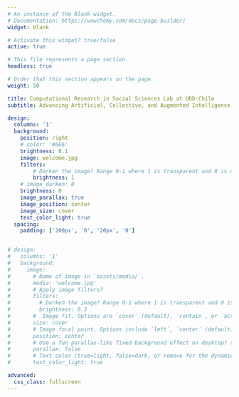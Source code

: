 ```yaml
---
# An instance of the Blank widget.
# Documentation: https://wowchemy.com/docs/page-builder/
widget: blank

# Activate this widget? true/false
active: true

# This file represents a page section.
headless: true

# Order that this section appears on the page.
weight: 50

title: Computational Research in Social Sciences Lab at UDD-Chile
subtitle: Advancing Artificial, Collective, and Augmented Intelligence

design:
  columns: '1'
  background:
    position: right
    # color: '#666'
    brightness: 0.1
    image: welcome.jpg
    filters:
        # Darken the image? Range 0-1 where 1 is transparent and 0 is opaque.
        brightness: 1
    # image_darken: 0
    brightness: 0
    image_parallax: true
    image_position: center
    image_size: cover
    text_color_light: true
  spacing:
    padding: ['200px', '0', '20px', '0']


# design:
#   columns: '1'
#   background:
#     image:
#       # Name of image in `assets/media/`.
#       media: 'welcome.jpg'
#       # Apply image filters?
#       filters:
#         # Darken the image? Range 0-1 where 1 is transparent and 0 is opaque.
#         brightness: 0.3
#       #  Image fit. Options are `cover` (default), `contain`, or `actual` size.
#       size: cover
#       # Image focal point. Options include `left`, `center` (default), or `right`.
#       position: center
#       # Use a fun parallax-like fixed background effect on desktop? true/false
#       parallax: false
#       # Text color (true=light, false=dark, or remove for the dynamic theme color).
#       text_color_light: true

advanced:
  css_class: fullscreen
---
```

